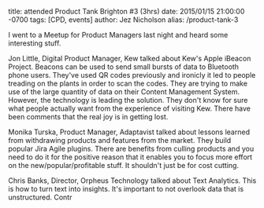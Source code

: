 title: attended Product Tank Brighton #3 (3hrs)
date: 2015/01/15 21:00:00 -0700
tags: [CPD, events]
author: Jez Nicholson
alias: /product-tank-3

​​​I went to a Meetup for Product Managers last night and heard some interesting stuff.

Jon Little, Digital Product Manager, Kew talked about Kew's Apple iBeacon Project. Beacons can be used to send small bursts of data to Bluetooth phone users. They've used QR codes previously and ironicly it led to people treading on the plants in order to scan the codes. They are trying to make use of the large quantity of data on their Content Management System. However, the technology is leading the solution. They don't know for sure what people actually want from the experience of visiting Kew. There have been comments that the real joy is in getting lost.

Monika Turska, Product Manager, Adaptavist talked about lessons learned from withdrawing products and features from the market. They build popular Jira Agile plugins. There are benefits from culling products and you need to do it for the positive reason that it enables you to focus more effort on the new/popular/profitable stuff. It shouldn't just be for cost cutting.

Chris Banks, Director, Orpheus Technology talked about Text Analytics. This is how to turn text into insights. It's important to not overlook data that is unstructured​. Contr
